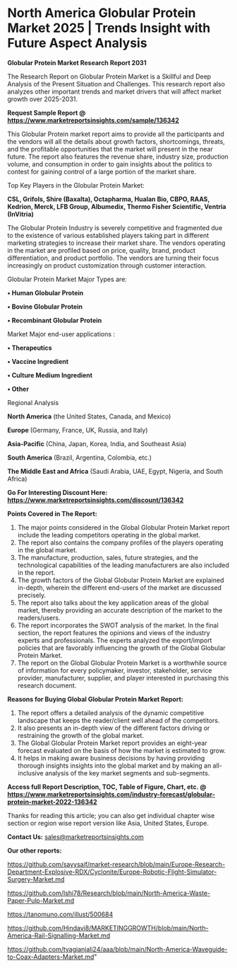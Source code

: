 # North America Globular Protein Market 2025 | Trends Insight with Future Aspect Analysis

<strong>Globular Protein Market Research Report 2031</strong>

The Research Report on Globular Protein Market is a Skillful and Deep Analysis of the Present Situation and Challenges. This research report also analyzes other important trends and market drivers that will affect market growth over 2025-2031.

<strong>Request Sample Report @ <a href=https://www.marketreportsinsights.com/sample/136342>https://www.marketreportsinsights.com/sample/136342</a></strong>

This Globular Protein market report aims to provide all the participants and the vendors will all the details about growth factors, shortcomings, threats, and the profitable opportunities that the market will present in the near future. The report also features the revenue share, industry size, production volume, and consumption in order to gain insights about the politics to contest for gaining control of a large portion of the market share.

Top Key Players in the Globular Protein Market:

<strong>CSL, Grifols, Shire (Baxalta), Octapharma, Hualan Bio, CBPO, RAAS, Kedrion, Merck, LFB Group, Albumedix, Thermo Fisher Scientific, Ventria (InVitria)</strong>

The Globular Protein Industry is severely competitive and fragmented due to the existence of various established players taking part in different marketing strategies to increase their market share. The vendors operating in the market are profiled based on price, quality, brand, product differentiation, and product portfolio. The vendors are turning their focus increasingly on product customization through customer interaction.

Globular Protein Market Major Types are:

<strong>• Human Globular Protein

• Bovine Globular Protein

• Recombinant Globular Protein</strong>

Market Major end-user applications :

<strong>• Therapeutics

• Vaccine Ingredient

• Culture Medium Ingredient

• Other</strong>

Regional Analysis

</u><strong><b>North America</b></strong> (the United States, Canada, and Mexico)

<strong><b>Europe </b></strong>(Germany, France, UK, Russia, and Italy)

<strong><b>Asia-Pacific</b></strong> (China, Japan, Korea, India, and Southeast Asia)

<strong><b>South America</b></strong> (Brazil, Argentina, Colombia, etc.)

<strong><b>The Middle East and Africa</b></strong> (Saudi Arabia, UAE, Egypt, Nigeria, and South Africa)

<strong>Go For Interesting Discount Here: <a href=https://www.marketreportsinsights.com/discount/136342>https://www.marketreportsinsights.com/discount/136342</a></strong>

<strong>Points Covered in The Report:</strong>
<ol>
  <li>The major points considered in the Global Globular Protein Market report include the leading competitors operating in the global market.</li>
  <li>The report also contains the company profiles of the players operating in the global market.</li>
  <li>The manufacture, production, sales, future strategies, and the technological capabilities of the leading manufacturers are also included in the report.</li>
  <li>The growth factors of the Global Globular Protein Market are explained in-depth, wherein the different end-users of the market are discussed precisely.</li>
  <li>The report also talks about the key application areas of the global market, thereby providing an accurate description of the market to the readers/users.</li>
  <li>The report incorporates the SWOT analysis of the market. In the final section, the report features the opinions and views of the industry experts and professionals. The experts analyzed the export/import policies that are favorably influencing the growth of the Global Globular Protein Market.</li>
  <li>The report on the Global Globular Protein Market is a worthwhile source of information for every policymaker, investor, stakeholder, service provider, manufacturer, supplier, and player interested in purchasing this research document.</li>
</ol>
<strong>Reasons for Buying Global Globular Protein Market Report:</strong>

<ol>
  <li>The report offers a detailed analysis of the dynamic competitive landscape that keeps the reader/client well ahead of the competitors.</li>
  <li>It also presents an in-depth view of the different factors driving or restraining the growth of the global market.</li>
  <li>The Global Globular Protein Market report provides an eight-year forecast evaluated on the basis of how the market is estimated to grow.</li>
  <li>It helps in making aware business decisions by having providing thorough insights insights into the global market and by making an all-inclusive analysis of the key market segments and sub-segments.</li>
</ol>
<strong>Access full Report Description, TOC, Table of Figure, Chart, etc. @ <a href=https://www.marketreportsinsights.com/industry-forecast/globular-protein-market-2022-136342>https://www.marketreportsinsights.com/industry-forecast/globular-protein-market-2022-136342</a></strong>


Thanks for reading this article; you can also get individual chapter wise section or region wise report version like Asia, United States, Europe.

<strong>Contact Us:</strong>
sales@marketreportsinsights.com

<strong>Our other reports:</strong>

<a href=https://github.com/sayysaif/market-research/blob/main/Europe-Research-Department-Explosive-RDX/Cyclonite/Europe-Robotic-Flight-Simulator-Surgery-Market.md>https://github.com/sayysaif/market-research/blob/main/Europe-Research-Department-Explosive-RDX/Cyclonite/Europe-Robotic-Flight-Simulator-Surgery-Market.md</a>

<a href=https://github.com/Ishi78/Research/blob/main/North-America-Waste-Paper-Pulp-Market.md>https://github.com/Ishi78/Research/blob/main/North-America-Waste-Paper-Pulp-Market.md</a>

<a href=https://tanomuno.com/illust/500684>https://tanomuno.com/illust/500684</a>

<a href=https://github.com/Hindavi8/MARKETINGGROWTH/blob/main/North-America-Rail-Signalling-Market.md>https://github.com/Hindavi8/MARKETINGGROWTH/blob/main/North-America-Rail-Signalling-Market.md</a>

<a href=https://github.com/tyagianjali24/aaa/blob/main/North-America-Waveguide-to-Coax-Adapters-Market.md>https://github.com/tyagianjali24/aaa/blob/main/North-America-Waveguide-to-Coax-Adapters-Market.md</a>"
